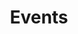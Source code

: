 ---
title: "Events"
when: 2019-09-18T10:17:53+02:00
address: ""
postalCode: "75000"
city: "Paris"
label: ""
description: ""
photos: ""
draft: true
important: false
association: ""
---